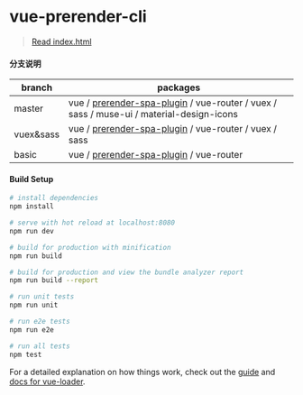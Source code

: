 # vue-prerender-cli

> [Read index.html](https://kolafim.github.io/vue-prerender-cli/dist)

#### 分支说明

branch | packages
---|---
master | vue / [prerender-spa-plugin](https://github.com/chrisvfritz/prerender-spa-plugin) / vue-router / vuex / sass / muse-ui / material-design-icons
vuex&sass | vue / [prerender-spa-plugin](https://github.com/chrisvfritz/prerender-spa-plugin) / vue-router / vuex / sass
basic | vue / [prerender-spa-plugin](https://github.com/chrisvfritz/prerender-spa-plugin) / vue-router

#### Build Setup

``` bash
# install dependencies
npm install

# serve with hot reload at localhost:8080
npm run dev

# build for production with minification
npm run build

# build for production and view the bundle analyzer report
npm run build --report

# run unit tests
npm run unit

# run e2e tests
npm run e2e

# run all tests
npm test
```

For a detailed explanation on how things work, check out the [guide](http://vuejs-templates.github.io/webpack/) and [docs for vue-loader](http://vuejs.github.io/vue-loader).
